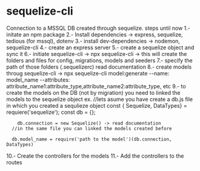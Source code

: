 # sequelize-cli
Connection to a MSSQL DB created through sequelize.
steps until now
1.- initate an npm package
2.- Install dependencies -> express, sequelize, tedious (for mssql), dotenv
3.- install dev-dependencies -> nodemon, sequelize-cli
4.- create an express server
5.- create a sequelize object and sync it
6.- initiate sequelize-cli -> npx sequelize-cli -> this will create the folders and files for config, migrations, models and seeders
7.- specify the path of those folders (.sequelizerc)  read documentation
8.- create models throug sequelize-cli -> npx sequelize-cli model:generate --name: model_name --attributes: attribute_name1:attribute_type,attribute_name2:attribute_type, etc
9.- to create the models on the DB (not by migration) you need to linked the models to the sequelize object
  ex. 
      //lets asume you have create a db.js file in which you created a sequlieze object 
        const { Sequelize, DataTypes} = requiere('sequelize');
        const db = {};
        
        db.connection = new Sequelize() -> read documentation
      //in the same file you can linked the models created before
      
      db.model_name = require('path to the model')(db.connection, DataTypes)
10.- Create the controllers for the models
11.- Add the controllers to the routes
